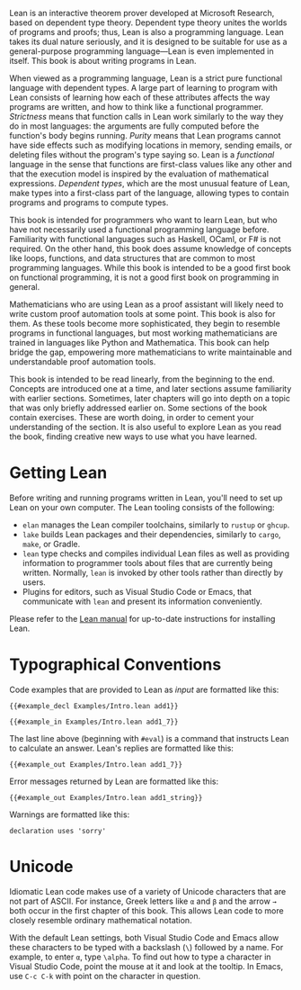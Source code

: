 

Lean is an interactive theorem prover developed at Microsoft Research, based on dependent type theory.
Dependent type theory unites the worlds of programs and proofs; thus, Lean is also a programming language.
Lean takes its dual nature seriously, and it is designed to be suitable for use as a general-purpose programming language—Lean is even implemented in itself.
This book is about writing programs in Lean.

When viewed as a programming language, Lean is a strict pure functional language with dependent types.
A large part of learning to program with Lean consists of learning how each of these attributes affects the way programs are written, and how to think like a functional programmer.
_Strictness_ means that function calls in Lean work similarly to the way they do in most languages: the arguments are fully computed before the function's body begins running.
_Purity_ means that Lean programs cannot have side effects such as modifying locations in memory, sending emails, or deleting files without the program's type saying so.
Lean is a _functional_ language in the sense that functions are first-class values like any other and that the execution model is inspired by the evaluation of mathematical expressions.
_Dependent types_, which are the most unusual feature of Lean, make types into a first-class part of the language, allowing types to contain programs and programs to compute types.

This book is intended for programmers who want to learn Lean, but who have not necessarily used a functional programming language before.
Familiarity with functional languages such as Haskell, OCaml, or F# is not required.
On the other hand, this book does assume knowledge of concepts like loops, functions, and data structures that are common to most programming languages.
While this book is intended to be a good first book on functional programming, it is not a good first book on programming in general.

Mathematicians who are using Lean as a proof assistant will likely need to write custom proof automation tools at some point.
This book is also for them.
As these tools become more sophisticated, they begin to resemble programs in functional languages, but most working mathematicians are trained in languages like Python and Mathematica.
This book can help bridge the gap, empowering more mathematicians to write maintainable and understandable proof automation tools.

This book is intended to be read linearly, from the beginning to the end.
Concepts are introduced one at a time, and later sections assume familiarity with earlier sections.
Sometimes, later chapters will go into depth on a topic that was only briefly addressed earlier on.
Some sections of the book contain exercises.
These are worth doing, in order to cement your understanding of the section.
It is also useful to explore Lean as you read the book, finding creative new ways to use what you have learned.

# Getting Lean

Before writing and running programs written in Lean, you'll need to set up Lean on your own computer.
The Lean tooling consists of the following:

 * `elan` manages the Lean compiler toolchains, similarly to `rustup` or `ghcup`.
 * `lake` builds Lean packages and their dependencies, similarly to `cargo`, `make`, or Gradle.
 * `lean` type checks and compiles individual Lean files as well as providing information to programmer tools about files that are currently being written.
   Normally, `lean` is invoked by other tools rather than directly by users.
 * Plugins for editors, such as Visual Studio Code or Emacs, that communicate with `lean` and present its information conveniently.

Please refer to the [Lean manual](https://lean-lang.org/lean4/doc/quickstart.html) for up-to-date instructions for installing Lean.

# Typographical Conventions

Code examples that are provided to Lean as _input_ are formatted like this:
```lean
{{#example_decl Examples/Intro.lean add1}}

{{#example_in Examples/Intro.lean add1_7}}
```
The last line above (beginning with `#eval`) is a command that instructs Lean to calculate an answer.
Lean's replies are formatted like this:
```output info
{{#example_out Examples/Intro.lean add1_7}}
```
Error messages returned by Lean are formatted like this:
```output error
{{#example_out Examples/Intro.lean add1_string}}
```
Warnings are formatted like this:
```output warning
declaration uses 'sorry'
```

# Unicode

Idiomatic Lean code makes use of a variety of Unicode characters that are not part of ASCII.
For instance, Greek letters like `α` and `β` and the arrow `→` both occur in the first chapter of this book.
This allows Lean code to more closely resemble ordinary mathematical notation.

With the default Lean settings, both Visual Studio Code and Emacs allow these characters to be typed with a backslash (`\`) followed by a name.
For example, to enter `α`, type `\alpha`.
To find out how to type a character in Visual Studio Code, point the mouse at it and look at the tooltip.
In Emacs, use `C-c C-k` with point on the character in question.

